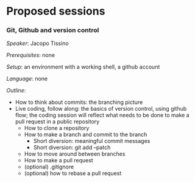 # Proposed sessions

### Git, Github and version control

*Speaker*: Jacopo Tissino

*Prerequisites*: none

*Setup*: an environment with a working shell, a github account

*Language*: none

*Outline*:

- How to think about commits: the branching picture
- Live coding, follow along: the basics of version control, using github flow; the coding session will reflect what needs to be done to make a pull request in a public repository 
    - How to clone a repository
    - How to make a branch and commit to the branch
        - Short diversion: meaningful commit messages
        - Short diversion: git add –patch
    - How to move around between branches
    - How to make a pull request
    - (optional) .gitignore
    - (optional) how to rebase a pull request 
